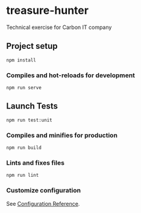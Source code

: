 # treasure-hunter

Technical exercise for Carbon IT company

## Project setup

```
npm install
```

### Compiles and hot-reloads for development

```
npm run serve
```

## Launch Tests

```
npm run test:unit
```

### Compiles and minifies for production

```
npm run build
```

### Lints and fixes files

```
npm run lint
```

### Customize configuration

See [Configuration Reference](https://cli.vuejs.org/config/).
